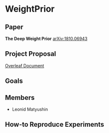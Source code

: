 # WeightPrior

## Paper
**The Deep Weight Prior**
[arXiv:1810.06943](https://arxiv.org/abs/1810.06943)

## Project Proposal
[Overleaf Document](https://www.overleaf.com/read/njvynwkrxzvd)

## Goals

## Members
* Leonid Matyushin

## How-to Reproduce Experiments
